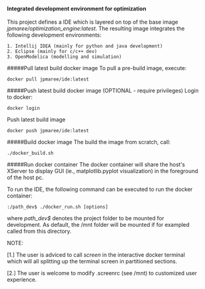 #### Integrated development environment for optimization
This project defines a IDE which is layered on top of the base image *jpmaree/optimization_engine:latest*. The resulting
image integrates the following development environments:

    1. Intellij IDEA (mainly for python and java development)
    2. Eclipse (mainly for c/c++ dev)
    3. OpenModelica (modelling and simulation)

 #####Pull latest build docker image
 To pull a pre-build image, execute:
 
    docker pull jpmaree/ide:latest
 
 #####Push latest build docker image (OPTIONAL - require privileges)
 Login to docker:
 
    docker login
    
 Push latest build image
 
    docker push jpmaree/ide:latest 
 
 #####Build docker image
 The build the image from scratch, call:
 
    ./docker_build.sh
      
 #####Run docker container
  The docker container will share the host's XServer to display GUI (ie., matplotlib.pyplot visualization) in the 
  foreground of the host pc. 
  
  To run the IDE, the following command can be executed to run the docker container:
  
    :/path_dev$ ./docker_run.sh [options] 
    
  where *path_dev$* denotes the project folder to be mounted for development. As default, the /mnt folder will be mounted if for exampled called from this directory. 
  
  NOTE:
  
  [1.] The user is adviced to call *screen* in the interactive docker terminal which will all splitting up the terminal screen
  in partitioned sections.
  
  [2.] The user is welcome to modify .screenrc (see /mnt) to customized user experience.

 
